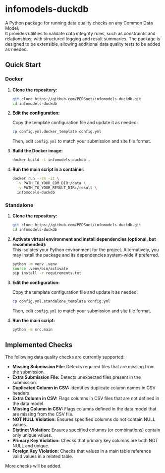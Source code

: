 # infomodels-duckdb

A Python package for running data quality checks on any Common Data Model.  
It provides utilities to validate data integrity rules, such as constraints and relationships, with structured logging and result summaries. The package is designed to be extensible, allowing additional data quality tests to be added as needed.

## Quick Start

### Docker

1. **Clone the repository:**

    ```bash
    git clone https://github.com/PEDSnet/infomodels-duckdb.git
    cd infomodels-duckdb
    ```

2. **Edit the configuration:**

    Copy the template configuration file and update it as needed:

    ```bash
    cp config.yml.docker_template config.yml
    ```

    Then, edit `config.yml` to match your submission and site file format.

3. **Build the Docker image:**

    ```bash
    docker build -t infomodels-duckdb .
    ```
4. **Run the main script in a container:**

    ```bash
    docker run --rm -it \
      -v PATH_TO_YOUR_CDM_DIR:/data \
      -v PATH_TO_YOUR_RESULT_DIR:/result \
      infomodels-duckdb
    ```

### Standalone

1. **Clone the repository:**

    ```bash
    git clone https://github.com/PEDSnet/infomodels-duckdb.git
    cd infomodels-duckdb
    ```
2. **Activate virtual environment and install dependencies (optional, but recommended):**  
   This isolates your Python environment for the project. Alternatively, you may install the package and its dependencies system-wide if preferred.

    ```bash
    python -m venv .venv
    source .venv/bin/activate
    pip install -r requirements.txt
    ```

3. **Edit the configuration:**

    Copy the template configuration file and update it as needed:

    ```bash
    cp config.yml.standalone_template config.yml
    ```

    Then, edit `config.yml` to match your submission and site file format.


4. **Run the main script:**

    ```bash
    python -m src.main
    ```

## Implemented Checks

The following data quality checks are currently supported:

- **Missing Submission File:** Detects required files that are missing from the submission.
- **Extra Submission File:** Detects unexpected files present in the submission.
- **Duplicated Column in CSV:** Identifies duplicate column names in CSV headers.
- **Extra Column in CSV:** Flags columns in CSV files that are not defined in the data model.
- **Missing Column in CSV:** Flags columns defined in the data model that are missing from the CSV file.
- **NOT NULL Violation:** Ensures specified columns do not contain NULL values.
- **Distinct Violation:** Ensures specified columns (or combinations) contain only unique values.
- **Primary Key Violation:** Checks that primary key columns are both NOT NULL and unique.
- **Foreign Key Violation:** Checks that values in a main table reference valid values in a related table.

More checks will be added. 
